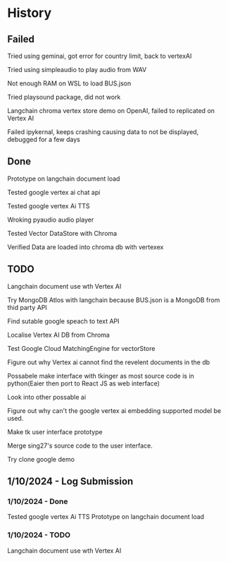 # History

## Failed

Tried using geminai, got error for country limit, back to vertexAI

Tried using simpleaudio to play audio from WAV

Not enough RAM on WSL to load BUS.json

Tried playsound package, did not work

<!-- PyAudio is too system specific and I can't get it working on WSL, but working now as WSL need to install pause audio -->

Langchain chroma vertex store demo on OpenAI, failed to replicated on Vertex AI

Failed ipykernal, keeps crashing causing data to not be displayed, debugged for a few days

## Done

Prototype on langchain document load

Tested google vertex ai chat api

Tested google vertex Ai TTS <!-- Written 1/10/2024 -->

Wroking pyaudio audio player

Tested Vector DataStore with Chroma

Verified Data are loaded into chroma db with vertexex

## TODO

Langchain document use wth Vertex AI <!-- Written 1/10/2024 -->

Try MongoDB Atlos with langchain because BUS.json is a MongoDB from thid party API

Find sutable google speach to text API  

Localise Vertex AI DB from Chroma

Test Google Cloud MatchingEngine for vectorStore

Figure out why Vertex ai cannot find the revelent documents in the db

Possabele make interface with tkinger as most source code is in python(Eaier then port to React JS as web interface)

Look into other possable ai

Figure out why can't the google vertex ai embedding supported model be used.

Make tk user interface prototype

Merge sing27's source code to the user interface.

Try clone google demo

## 1/10/2024 - Log Submission

### 1/10/2024 - Done

Tested google vertex Ai TTS
Prototype on langchain document load

### 1/10/2024 - TODO

Langchain document use wth Vertex AI
